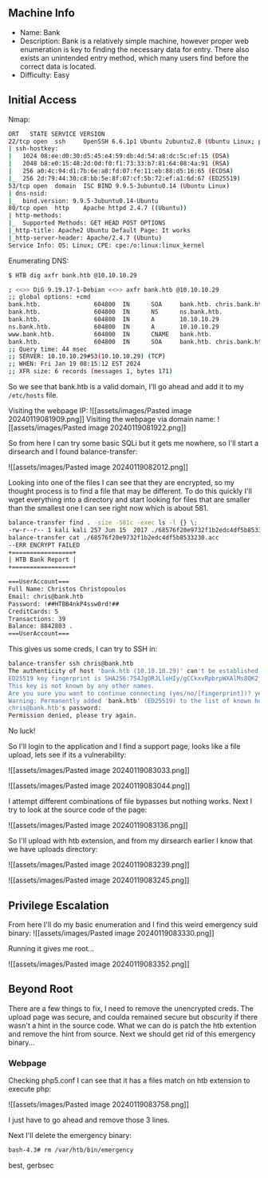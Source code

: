 
## Machine Info

- Name: Bank
- Description:  Bank is a relatively simple machine, however proper web enumeration is key to finding the necessary data for entry. There also exists an unintended entry method, which many users find before the correct data is located.
- Difficulty: Easy

## Initial Access

Nmap:
```bash
ORT   STATE SERVICE VERSION
22/tcp open  ssh     OpenSSH 6.6.1p1 Ubuntu 2ubuntu2.8 (Ubuntu Linux; protocol 2.0)
| ssh-hostkey: 
|   1024 08:ee:d0:30:d5:45:e4:59:db:4d:54:a8:dc:5c:ef:15 (DSA)
|   2048 b8:e0:15:48:2d:0d:f0:f1:73:33:b7:81:64:08:4a:91 (RSA)
|   256 a0:4c:94:d1:7b:6e:a8:fd:07:fe:11:eb:88:d5:16:65 (ECDSA)
|_  256 2d:79:44:30:c8:bb:5e:8f:07:cf:5b:72:ef:a1:6d:67 (ED25519)
53/tcp open  domain  ISC BIND 9.9.5-3ubuntu0.14 (Ubuntu Linux)
| dns-nsid: 
|_  bind.version: 9.9.5-3ubuntu0.14-Ubuntu
80/tcp open  http    Apache httpd 2.4.7 ((Ubuntu))
| http-methods: 
|_  Supported Methods: GET HEAD POST OPTIONS
|_http-title: Apache2 Ubuntu Default Page: It works
|_http-server-header: Apache/2.4.7 (Ubuntu)
Service Info: OS: Linux; CPE: cpe:/o:linux:linux_kernel
```

Enumerating DNS:
```bash
$ HTB dig axfr bank.htb @10.10.10.29   

; <<>> DiG 9.19.17-1-Debian <<>> axfr bank.htb @10.10.10.29
;; global options: +cmd
bank.htb.               604800  IN      SOA     bank.htb. chris.bank.htb. 2 604800 86400 2419200 604800
bank.htb.               604800  IN      NS      ns.bank.htb.
bank.htb.               604800  IN      A       10.10.10.29
ns.bank.htb.            604800  IN      A       10.10.10.29
www.bank.htb.           604800  IN      CNAME   bank.htb.
bank.htb.               604800  IN      SOA     bank.htb. chris.bank.htb. 2 604800 86400 2419200 604800
;; Query time: 44 msec
;; SERVER: 10.10.10.29#53(10.10.10.29) (TCP)
;; WHEN: Fri Jan 19 08:15:12 EST 2024
;; XFR size: 6 records (messages 1, bytes 171)

```

So we see that bank.htb is a valid domain, I'll go ahead and add it to my `/etc/hosts` file.

Visiting the webpage IP:
![[assets/images/Pasted image 20240119081909.png]]
Visiting the webpage via domain name:
![[assets/images/Pasted image 20240119081922.png]]

So from here I can try some basic SQLi but it gets me nowhere, so I'll start a dirsearch and I found balance-transfer:

![[assets/images/Pasted image 20240119082012.png]]

Looking into one of the files I can see that they are encrypted, so my thought process is to find a file that may be different. To do this quickly I'll wget everything into a directory and start looking for files that are smaller than the smallest one I can see right now which is about 581.

```bash
balance-transfer find . -size -581c -exec ls -l {} \;
-rw-r--r-- 1 kali kali 257 Jun 15  2017 ./68576f20e9732f1b2edc4df5b8533230.acc
balance-transfer cat ./68576f20e9732f1b2edc4df5b8533230.acc
--ERR ENCRYPT FAILED
+=================+
| HTB Bank Report |
+=================+

===UserAccount===
Full Name: Christos Christopoulos
Email: chris@bank.htb
Password: !##HTBB4nkP4ssw0rd!##
CreditCards: 5
Transactions: 39
Balance: 8842803 .
===UserAccount===
```

This gives us some creds, I can try to SSH in:
```bash
balance-transfer ssh chris@bank.htb
The authenticity of host 'bank.htb (10.10.10.29)' can't be established.
ED25519 key fingerprint is SHA256:7S4JgORJLloHIy/gCCkxvRpbrpWXAlMs8QK2jFtpn/w.
This key is not known by any other names.
Are you sure you want to continue connecting (yes/no/[fingerprint])? yes
Warning: Permanently added 'bank.htb' (ED25519) to the list of known hosts.
chris@bank.htb's password: 
Permission denied, please try again.
```

No luck!

So I'll login to the application and I find a support page, looks like a file upload, lets see if its a vulnerability:

![[assets/images/Pasted image 20240119083033.png]]

![[assets/images/Pasted image 20240119083044.png]]

I attempt different combinations of file bypasses but nothing works. Next I try to look at the source code of the page:

![[assets/images/Pasted image 20240119083136.png]]

So I'll upload with htb extension, and from my dirsearch earlier I know that we have uploads directory:

![[assets/images/Pasted image 20240119083239.png]]

![[assets/images/Pasted image 20240119083245.png]]
## Privilege Escalation

From here I'll do my basic enumeration and I find this weird emergency suid binary:
![[assets/images/Pasted image 20240119083330.png]]

Running it gives me root...

![[assets/images/Pasted image 20240119083352.png]]
## Beyond Root

There are a few things to fix, I need to remove the unencrypted creds. The upload page was secure, and coulda remained secure but obscurity if there wasn't a hint in the source code. What we can do is patch the htb extention and remove the hint from source. Next we should get rid of this emergency binary...

### Webpage

Checking php5.conf I can see that it has a files match on htb extension to execute php:

![[assets/images/Pasted image 20240119083758.png]]

I just have to go ahead and remove those 3 lines.

Next I'll delete the emergency binary:
```bash
bash-4.3# rm /var/htb/bin/emergency
```

best,
gerbsec